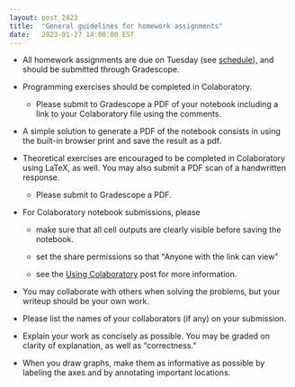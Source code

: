 ```yaml
---
layout: post_2023
title:  "General guidelines for homework assignments"
date:   2023-01-27 14:00:00 EST
---
```


- All homework assignments are due on Tuesday (see [schedule](http://cos485.github.io/2019/schedule/)), and should be submitted through Gradescope.  

- Programming exercises should be completed in Colaboratory.  

  - Please submit to Gradescope a PDF of your notebook including a link to your Colaboratory file using the comments.

- A simple solution to generate a PDF of the notebook consists in using the built-in browser print and save the result as a pdf.

- Theoretical exercises are encouraged to be completed in Colaboratory using LaTeX, as well. You may also submit a PDF scan of a handwritten response.

  - Please submit to Gradescope a PDF.
  
- For Colaboratory notebook submissions, please
 
  - make sure that all cell outputs are clearly visible before saving the notebook.
  
  - set the share permissions so that "Anyone with the link can view"
  
  - see the [Using Colaboratory](https://cos485.github.io/2019/02/12/using-colaboratory.html) post for more information.

- You may collaborate with others when solving the problems, but your writeup should be your own work.

- Please list the names of your collaborators (if any) on your submission.

- Explain your work as concisely as possible. You may be graded on clarity of explanation, as well as “correctness.”

- When you draw graphs, make them as informative as possible by labeling the axes and by annotating important locations.
